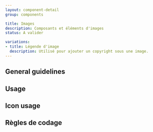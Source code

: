 ```yaml
---
layout: component-detail
group: components

title: Images
description: Composants et éléments d'images
status: A valider

variations:
- title: Légende d'image
  description: Utilisé pour ajouter un copyright sous une image.
---
```



## General guidelines


## Usage


## Icon usage


## Règles de codage


